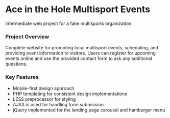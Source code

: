 # Ace in the Hole Multisport Events

Intermediate web project for a fake multisports organization.

### Project Overview

Complete website for promoting local multisport events, scheduling, and providing event information to visitors.  Users can register for upcoming events online and use the provided contact form to ask any additional questions.

### Key Features

- Mobile-first design approach
- PHP templating for consistent design implementations
- LESS preprocessor for styling
- AJAX is used for handling form submission
- jQuery implemented for the landing page carousel and hamburger menu
